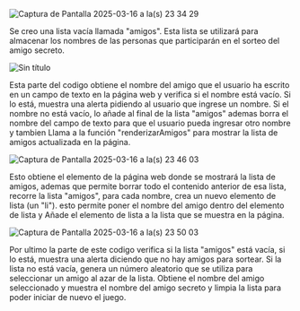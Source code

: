![Captura de Pantalla 2025-03-16 a la(s) 23 34 29](https://github.com/user-attachments/assets/f7e6787a-218f-4557-84b2-1bcf1799840d)

Se creo una lista vacía llamada "amigos". Esta lista se utilizará para almacenar los nombres de las personas que participarán en el sorteo del amigo secreto.

![Sin título](https://github.com/user-attachments/assets/91d29e3d-48ee-46db-b71a-2145a61a78ab)

Esta parte del codigo obtiene el nombre del amigo que el usuario ha escrito en un campo de texto en la página web y verifica si el nombre está vacío. Si lo está, muestra una alerta pidiendo al usuario que ingrese un nombre. Si el nombre no está vacío, lo añade al final de la lista "amigos" ademas borra el nombre del campo de texto para que el usuario pueda ingresar otro nombre y tambien Llama a la función "renderizarAmigos" para mostrar la lista de amigos actualizada en la página.

![Captura de Pantalla 2025-03-16 a la(s) 23 46 03](https://github.com/user-attachments/assets/d5ca67b7-9f6c-4602-9845-fb6e2c44c4c2)

Esto obtiene el elemento de la página web donde se mostrará la lista de amigos, ademas que permite borrar todo el contenido anterior de esa lista, recorre la lista "amigos", para cada nombre, crea un nuevo elemento de lista (un "li"). esto permite poner el nombre del amigo dentro del elemento de lista y Añade el elemento de lista a la lista que se muestra en la página.

![Captura de Pantalla 2025-03-16 a la(s) 23 50 03](https://github.com/user-attachments/assets/497f69ec-722b-4db0-8fe5-628f855935e8)

Por ultimo la parte de este codigo verifica si la lista "amigos" está vacía, si lo está, muestra una alerta diciendo que no hay amigos para sortear. Si la lista no está vacía, genera un número aleatorio que se utiliza para seleccionar un amigo al azar de la lista. Obtiene el nombre del amigo seleccionado y muestra el nombre del amigo secreto y limpia la lista para poder iniciar de nuevo el juego.
